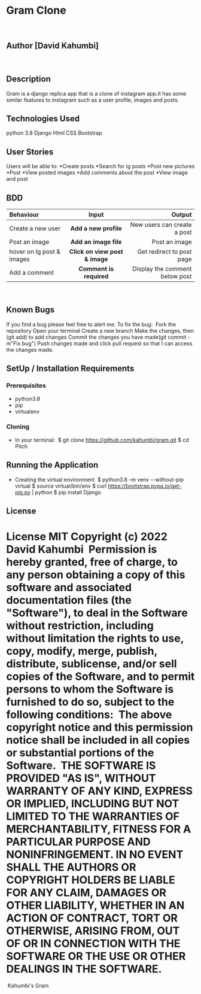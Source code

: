 # Gram Clone  
​
## Author [David Kahumbi]
​
## Description
Gram is a django replica app that is a clone of instagram app.It has some similar features to instagram such as a user profile, images and posts.
​
## Technologies Used
python 3.8
Django
Html
CSS
Bootstrap

## User Stories
Users will be able to:
*Create posts
*Search for ig posts
*Post new pictures
*Post 
*View posted images
*​Add comments about the post
*View image and post
 

## BDD
| Behaviour | Input | Output |
| :---------------- | :---------------: | ------------------: |
| Create a new user | **Add a new profile** | New users can create a post |
| Post an image | **Add an image file** | Post an image  |
| hover on Ig post & images | **Click on view post & image** | Get redirect to post page |
| Add a comment | **Comment is required** | Display the comment below post |
​
​
## Known Bugs
If you find a bug please feel free to alert me. To fix the bug:
​
Fork the repository
Open your terminal
Create a new branch
Make the changes, then (git add) to add changes
Commit the changes you have made(git commit -m"Fix bug")
Push changes made and click pull request so that I can access the changes made.
​
​
## SetUp / Installation Requirements
### Prerequisites
* python3.8
* pip
* virtualenv
​
### Cloning
* In your terminal:
​
        $ git clone https://github.com/kahumbi/gram.git
        $ cd Pitch
​
## Running the Application
* Creating the virtual environment
​
        $ python3.8 -m venv --without-pip virtual
        $ source virtual/bin/env
        $ curl https://bootstrap.pypa.io/get-pip.py | python
        $ pip install Django
​

## License
​
License
MIT Copyright (c) 2022 David Kahumbi
​
Permission is hereby granted, free of charge, to any person obtaining a copy of this software and associated documentation files (the "Software"), to deal in the Software without restriction, including without limitation the rights to use, copy, modify, merge, publish, distribute, sublicense, and/or sell copies of the Software, and to permit persons to whom the Software is furnished to do so, subject to the following conditions:
​
The above copyright notice and this permission notice shall be included in all copies or substantial portions of the Software.
​
THE SOFTWARE IS PROVIDED "AS IS", WITHOUT WARRANTY OF ANY KIND, EXPRESS OR IMPLIED, INCLUDING BUT NOT LIMITED TO THE WARRANTIES OF MERCHANTABILITY, FITNESS FOR A PARTICULAR PURPOSE AND NONINFRINGEMENT. IN NO EVENT SHALL THE AUTHORS OR COPYRIGHT HOLDERS BE LIABLE FOR ANY CLAIM, DAMAGES OR OTHER LIABILITY, WHETHER IN AN ACTION OF CONTRACT, TORT OR OTHERWISE, ARISING FROM, OUT OF OR IN CONNECTION WITH THE SOFTWARE OR THE USE OR OTHER DEALINGS IN THE SOFTWARE.
​
=======
​
Kahumbi's Gram